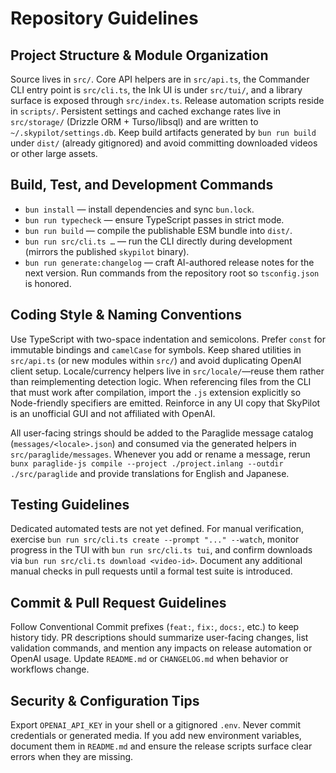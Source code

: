 # Repository Guidelines

## Project Structure & Module Organization
Source lives in `src/`. Core API helpers are in `src/api.ts`, the Commander CLI entry point is `src/cli.ts`, the Ink UI is under `src/tui/`, and a library surface is exposed through `src/index.ts`. Release automation scripts reside in `scripts/`. Persistent settings and cached exchange rates live in `src/storage/` (Drizzle ORM + Turso/libsql) and are written to `~/.skypilot/settings.db`. Keep build artifacts generated by `bun run build` under `dist/` (already gitignored) and avoid committing downloaded videos or other large assets.

## Build, Test, and Development Commands
- `bun install` — install dependencies and sync `bun.lock`.
- `bun run typecheck` — ensure TypeScript passes in strict mode.
- `bun run build` — compile the publishable ESM bundle into `dist/`.
- `bun run src/cli.ts …` — run the CLI directly during development (mirrors the published `skypilot` binary).
- `bun run generate:changelog` — craft AI-authored release notes for the next version.
Run commands from the repository root so `tsconfig.json` is honored.

## Coding Style & Naming Conventions
Use TypeScript with two-space indentation and semicolons. Prefer `const` for immutable bindings and `camelCase` for symbols. Keep shared utilities in `src/api.ts` (or new modules within `src/`) and avoid duplicating OpenAI client setup. Locale/currency helpers live in `src/locale/`—reuse them rather than reimplementing detection logic. When referencing files from the CLI that must work after compilation, import the `.js` extension explicitly so Node-friendly specifiers are emitted. Reinforce in any UI copy that SkyPilot is an unofficial GUI and not affiliated with OpenAI.

All user-facing strings should be added to the Paraglide message catalog (`messages/<locale>.json`) and consumed via the generated helpers in `src/paraglide/messages`. Whenever you add or rename a message, rerun `bunx paraglide-js compile --project ./project.inlang --outdir ./src/paraglide` and provide translations for English and Japanese.

## Testing Guidelines
Dedicated automated tests are not yet defined. For manual verification, exercise `bun run src/cli.ts create --prompt "..." --watch`, monitor progress in the TUI with `bun run src/cli.ts tui`, and confirm downloads via `bun run src/cli.ts download <video-id>`. Document any additional manual checks in pull requests until a formal test suite is introduced.

## Commit & Pull Request Guidelines
Follow Conventional Commit prefixes (`feat:`, `fix:`, `docs:`, etc.) to keep history tidy. PR descriptions should summarize user-facing changes, list validation commands, and mention any impacts on release automation or OpenAI usage. Update `README.md` or `CHANGELOG.md` when behavior or workflows change.

## Security & Configuration Tips
Export `OPENAI_API_KEY` in your shell or a gitignored `.env`. Never commit credentials or generated media. If you add new environment variables, document them in `README.md` and ensure the release scripts surface clear errors when they are missing.
